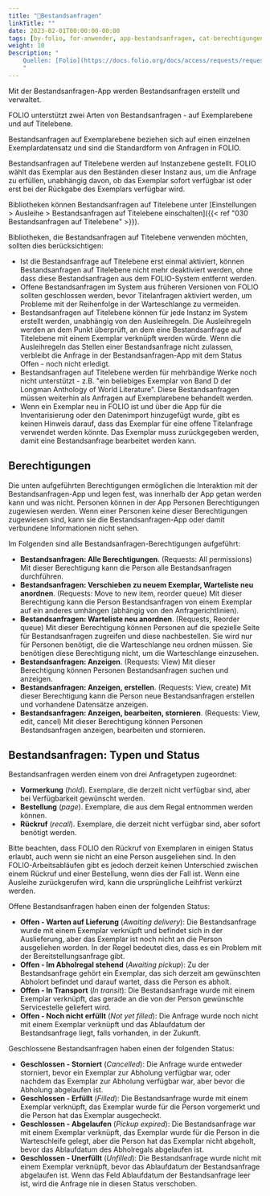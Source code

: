 ```yaml
---
title: "📱Bestandsanfragen"
linkTitle: ""
date: 2023-02-01T00:00:00-00:00
tags: [by-folio, for-anwender, app-bestandsanfragen, cat-berechtigungen, topic-exemplarstatus]
weight: 10
Description: "
    Quellen: [Folio](https://docs.folio.org/docs/access/requests/requests/) <!-- & [GBV](https://info.gebev.de/pages/viewpage.action?pageId=8391886) -->
    "
---
```


Mit der Bestandsanfragen-App werden Bestandsanfragen erstellt und verwaltet.

FOLIO unterstützt zwei Arten von Bestandsanfragen - auf Exemplarebene und auf Titelebene.

Bestandsanfragen auf Exemplarebene beziehen sich auf einen einzelnen Exemplardatensatz und sind die Standardform von Anfragen in FOLIO.

Bestandsanfragen auf Titelebene werden auf Instanzebene gestellt. FOLIO wählt das Exemplar aus den Beständen dieser Instanz aus, um die Anfrage zu erfüllen, unabhängig davon, ob das Exemplar sofort verfügbar ist oder erst bei der Rückgabe des Exemplars verfügbar wird.

Bibliotheken können Bestandsanfragen auf Titelebene unter [Einstellungen > Ausleihe > Bestandsanfragen auf Titelebene einschalten]({{< ref "030 Bestandsanfragen auf Titelebene" >}}).

Bibliotheken, die Bestandsanfragen auf Titelebene verwenden möchten, sollten dies berücksichtigen:

* Ist die Bestandsanfrage auf Titelebene erst einmal aktiviert, können Bestandsanfragen auf Titelebene nicht mehr deaktiviert werden, ohne dass diese Bestandsanfragen aus dem FOLIO-System entfernt werden.
* Offene Bestandsanfragen im System aus früheren Versionen von FOLIO sollten geschlossen werden, bevor Titelanfragen aktiviert werden, um Probleme mit der Reihenfolge in der Warteschlange zu vermeiden.
* Bestandsanfragen auf Titelebene können für jede Instanz im System erstellt werden, unabhängig von den Ausleihregeln. Die Ausleihregeln werden an dem Punkt überprüft, an dem eine Bestandsanfrage auf Titelebene mit einem Exemplar verknüpft werden würde. Wenn die Ausleihregeln das Stellen einer Bestandsanfrage nicht zulassen, verbleibt die Anfrage in der Bestandsanfragen-App mit dem Status Offen - noch nicht erledigt.
* Bestandsanfragen auf Titelebene werden für mehrbändige Werke noch nicht unterstützt - z.B. "ein beliebiges Exemplar von Band D der Longman Anthology of World Literature". Diese Bestandsanfragen müssen weiterhin als Anfragen auf Exemplarebene behandelt werden.
* Wenn ein Exemplar neu in FOLIO ist und über die App für die Inventarisierung oder den Datenimport hinzugefügt wurde, gibt es keinen Hinweis darauf, dass das Exemplar für eine offene Titelanfrage verwendet werden könnte. Das Exemplar muss zurückgegeben werden, damit eine Bestandsanfrage bearbeitet werden kann.

## Berechtigungen

Die unten aufgeführten Berechtigungen ermöglichen die Interaktion mit der Bestandsanfragen-App und legen fest, was innerhalb der App getan werden kann und was nicht. Personen können in der App Personen Berechtigungen zugewiesen werden. Wenn einer Personen keine dieser Berechtigungen zugewiesen sind, kann sie die Bestandsanfragen-App oder damit verbundene Informationen nicht sehen.

Im Folgenden sind alle Bestandsanfragen-Berechtigungen aufgeführt:

* **Bestandsanfragen: Alle Berechtigungen**. (Requests: All permissions)
    Mit dieser Berechtigung kann die Person alle Bestandsanfragen durchführen.
* **Bestandsanfragen: Verschieben zu neuem Exemplar, Warteliste neu anordnen**. (Requests: Move to new item, reorder queue)
    Mit dieser Berechtigung kann die Person Bestandsanfragen von einem Exemplar auf ein anderes umhängen (abhängig von den Anfragerichtlinien).
* **Bestandsanfragen: Warteliste neu anordnen**. (Requests, Reorder queue)
    Mit dieser Berechtigung können Personen auf die spezielle Seite für Bestandsanfragen zugreifen und diese nachbestellen. Sie wird nur für Personen benötigt, die die Warteschlange neu ordnen müssen. Sie benötigen diese Berechtigung nicht, um die Warteschlange einzusehen.
* **Bestandsanfragen: Anzeigen**. (Requests: View)
    Mit dieser Berechtigung können Personen Bestandsanfragen suchen und anzeigen.
* **Bestandsanfragen: Anzeigen, erstellen**. (Requests: View, create)
    Mit dieser Berechtigung kann die Person neue Bestandsanfragen erstellen und vorhandene Datensätze anzeigen.
* **Bestandsanfragen: Anzeigen, bearbeiten, stornieren**. (Requests: View, edit, cancel)
    Mit dieser Berechtigung können Personen Bestandsanfragen anzeigen, bearbeiten und stornieren.

## Bestandsanfragen: Typen und Status

Bestandsanfragen werden einem von drei Anfragetypen zugeordnet:

* **Vormerkung** (_hold_). Exemplare, die derzeit nicht verfügbar sind, aber bei Verfügbarkeit gewünscht werden.
* **Bestellung** (_page_). Exemplare, die aus dem Regal entnommen werden können.
* **Rückruf** (_recall_). Exemplare, die derzeit nicht verfügbar sind, aber sofort benötigt werden.

Bitte beachten, dass FOLIO den Rückruf von Exemplaren in einigen Status erlaubt, auch wenn sie nicht an eine Person ausgeliehen sind. In den FOLIO-Arbeitsabläufen gibt es jedoch derzeit keinen Unterschied zwischen einem Rückruf und einer Bestellung, wenn dies der Fall ist. Wenn eine Ausleihe zurückgerufen wird, kann die ursprüngliche Leihfrist verkürzt werden.

Offene Bestandsanfragen haben einen der folgenden Status:

* **Offen - Warten auf Lieferung** (_Awaiting delivery_): Die Bestandsanfrage wurde mit einem Exemplar verknüpft und befindet sich in der Auslieferung, aber das Exemplar ist noch nicht an die Person ausgeliehen worden. In der Regel bedeutet dies, dass es ein Problem mit der Bereitstellungsanfrage gibt.
* **Offen - Im Abholregal stehend** (_Awaiting pickup_): Zu der Bestandsanfrage gehört ein Exemplar, das sich derzeit am gewünschten Abholort befindet und darauf wartet, dass die Person es abholt.
* **Offen - In Transport** (_In transit_): Die Bestandsanfrage wurde mit einem Exemplar verknüpft, das gerade an die von der Person gewünschte Servicestelle geliefert wird.
* **Offen - Noch nicht erfüllt** (_Not yet filled_): Die Anfrage wurde noch nicht mit einem Exemplar verknüpft und das Ablaufdatum der Bestandsanfrage liegt, falls vorhanden, in der Zukunft.

Geschlossene Bestandsanfragen haben einen der folgenden Status:

* **Geschlossen - Storniert** (_Cancelled_): Die Anfrage wurde entweder storniert, bevor ein Exemplar zur Abholung verfügbar war, oder nachdem das Exemplar zur Abholung verfügbar war, aber bevor die Abholung abgelaufen ist.
* **Geschlossen - Erfüllt** (_Filled_): Die Bestandsanfrage wurde mit einem Exemplar verknüpft, das Exemplar wurde für die Person vorgemerkt und die Person hat das Exemplar ausgecheckt.
* **Geschlossen - Abgelaufen** (_Pickup expired_): Die Bestandsanfrage war mit einem Exemplar verknüpft, das Exemplar wurde für die Person in die Warteschleife gelegt, aber die Person hat das Exemplar nicht abgeholt, bevor das Ablaufdatum des Abholregals abgelaufen ist.
* **Geschlossen - Unerfüllt** (_Unfilled_): Die Bestandsanfrage wurde nicht mit einem Exemplar verknüpft, bevor das Ablaufdatum der Bestandsanfrage abgelaufen ist. Wenn das Feld Ablaufdatum der Bestandsanfrage leer ist, wird die Anfrage nie in diesen Status verschoben.

